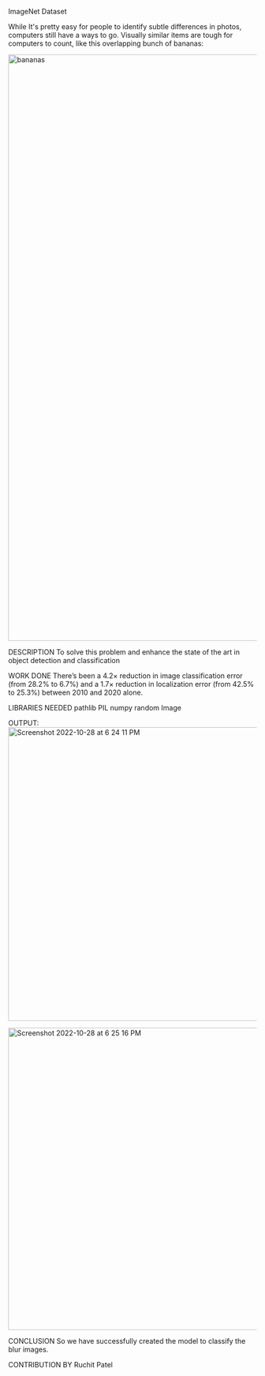 ImageNet Dataset 

While It's pretty easy for people to identify subtle differences in photos, computers still have a ways to go. Visually similar items are tough for computers to count, like this overlapping bunch of bananas:

<img width="1190" alt="bananas" src="https://user-images.githubusercontent.com/109164824/198587378-4340cf07-57db-4a2b-9c62-8463559bc6b9.png">

DESCRIPTION
To solve this problem and enhance the state of the art in object detection and classification

WORK DONE
There’s been a 4.2× reduction in image classification error (from 28.2% to 6.7%) and a 1.7× reduction in localization error (from 42.5% to 25.3%) between 2010 and 2020 alone. 

LIBRARIES NEEDED
pathlib
PIL
numpy
random
Image

OUTPUT: <img width="596" alt="Screenshot 2022-10-28 at 6 24 11 PM" src="https://user-images.githubusercontent.com/109164824/198592909-7bcbbcbc-b62f-4805-9dd9-a9bd47f0fba5.png">

<img width="613" alt="Screenshot 2022-10-28 at 6 25 16 PM" src="https://user-images.githubusercontent.com/109164824/198593305-b48da9a0-6498-4e09-8699-eeaa16260236.png">

CONCLUSION
So we have successfully created the model to classify the blur images. 

CONTRIBUTION BY
Ruchit Patel

